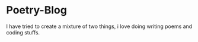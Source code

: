 # Poetry-Blog

I have tried to create a mixture of two things, i love doing writing poems and coding stuffs.

